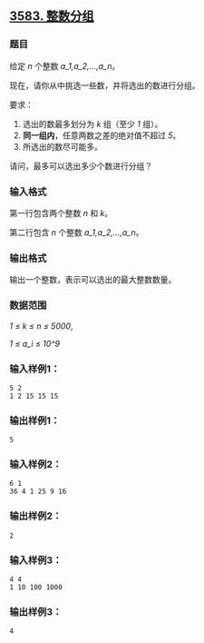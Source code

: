 ## [3583. 整数分组](https://www.acwing.com/problem/content/3586/)

### 题目

给定 *n* 个整数 *a_1,a_2,…,a_n*。

现在，请你从中挑选一些数，并将选出的数进行分组。

要求：

1. 选出的数最多划分为 *k* 组（至少 *1* 组）。
2. **同一组内**，任意两数之差的绝对值不超过 *5*。
3. 所选出的数尽可能多。

请问，最多可以选出多少个数进行分组？

### 输入格式

第一行包含两个整数 *n* 和 *k*。

第二行包含 *n* 个整数 *a_1,a_2,…,a_n*。

### 输出格式

输出一个整数，表示可以选出的最大整数数量。

### 数据范围

*1 ≤ k ≤ n ≤ 5000*,

*1 ≤ a_i ≤ 10^9*

### 输入样例1：

```
5 2
1 2 15 15 15
```

### 输出样例1：

```
5
```

### 输入样例2：

```
6 1
36 4 1 25 9 16
```

### 输出样例2：

```
2
```

### 输入样例3：

```
4 4
1 10 100 1000
```

### 输出样例3：

```
4
```
